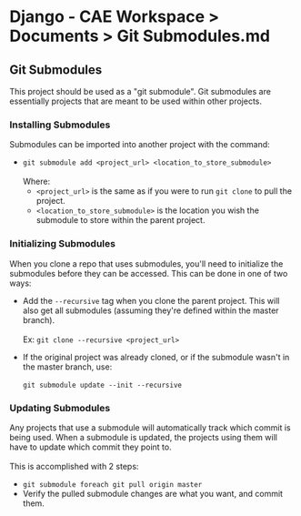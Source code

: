 # Django - CAE Workspace > Documents > Git Submodules.md


## Git Submodules
This project should be used as a "git submodule". Git submodules are essentially projects that are meant to be used
within other projects.

### Installing Submodules
Submodules can be imported into another project with the command:
* ``git submodule add <project_url> <location_to_store_submodule>``<br><br>
Where:
    * `<project_url>` is the same as if you were to run `git clone` to pull the project.
    * `<location_to_store_submodule>` is the location you wish the submodule to store within the parent project.

### Initializing Submodules
When you clone a repo that uses submodules, you'll need to initialize the submodules before they can be accessed. This
can be done in one of two ways:
* Add the `--recursive` tag when you clone the parent project. This will also get all submodules (assuming they're
defined within the master branch).<br><br>
Ex: `git clone --recursive <project_url>`<br>

* If the original project was already cloned, or if the submodule wasn't in the master branch, use:<br><br>
`git submodule update --init --recursive`

### Updating Submodules
Any projects that use a submodule will automatically track which commit is being used. When a submodule is updated, the
projects using them will have to update which commit they point to.<br><br>
This is accomplished with 2 steps:
* ``git submodule foreach git pull origin master``
* Verify the pulled submodule changes are what you want, and commit them.
